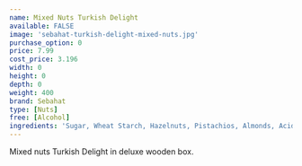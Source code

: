 ```yaml
---
name: Mixed Nuts Turkish Delight
available: FALSE
image: 'sebahat-turkish-delight-mixed-nuts.jpg'
purchase_option: 0
price: 7.99
cost_price: 3.196
width: 0
height: 0
depth: 0
weight: 400
brand: Sebahat
type: [Nuts]
free: [Alcohol]
ingredients: 'Sugar, Wheat Starch, Hazelnuts, Pistachios, Almonds, Acidifier: Citric Acid, E330'
---
```

Mixed nuts Turkish Delight in deluxe wooden box.